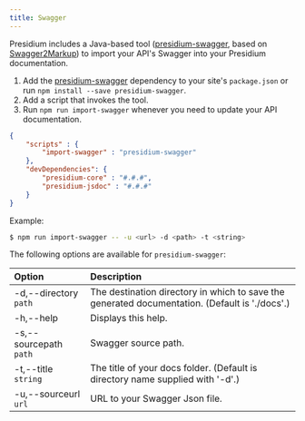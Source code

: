 ```yaml
---
title: Swagger
---
```


Presidium includes a Java-based tool ([presidium-swagger](https://www.npmjs.com/package/presidium-swagger), based on [Swagger2Markup](https://github.com/Swagger2Markup/swagger2markup)) to import your API's Swagger into your Presidium documentation.

1. Add the [presidium-swagger](https://www.npmjs.com/package/presidium-swagger) dependency to your site's `package.json` or run `npm install --save presidium-swagger`.
1. Add a script that invokes the tool.
1. Run `npm run import-swagger` whenever you need to update your API documentation.

```json
{
    "scripts" : {
        "import-swagger" : "presidium-swagger"
    },
    "devDependencies": {
        "presidium-core" : "#.#.#",
        "presidium-jsdoc" : "#.#.#"
    }
}
```

Example:

```sh
$ npm run import-swagger -- -u <url> -d <path> -t <string>
```

The following options are available for `presidium-swagger`:

| Option | Description
|:-------|:---
| -d,--directory `path`                      | The destination directory in which to save the generated documentation. (Default is './docs'.)
| -h,--help                                  | Displays this help.
| -s,--sourcepath `path`                     | Swagger source path.
| -t,--title `string`                        | The title of your docs folder. (Default is directory name supplied with '-d'.)
| -u,--sourceurl  `url`                      | URL to your Swagger Json file.
